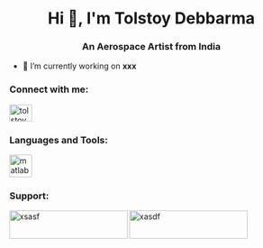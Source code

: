 <h1 align="center">Hi 👋, I'm Tolstoy Debbarma</h1>
<h3 align="center">An Aerospace Artist from India</h3>

- 🔭 I’m currently working on **xxx**

<h3 align="left">Connect with me:</h3>
<p align="left">
<a href="https://linkedin.com/in/tolstoydebbarma" target="blank"><img align="center" src="https://raw.githubusercontent.com/rahuldkjain/github-profile-readme-generator/master/src/images/icons/Social/linked-in-alt.svg" alt="tolstoydebbarma" height="30" width="40" /></a>
</p>

<h3 align="left">Languages and Tools:</h3>
<p align="left"> <a href="https://www.mathworks.com/" target="_blank" rel="noreferrer"> <img src="https://upload.wikimedia.org/wikipedia/commons/2/21/Matlab_Logo.png" alt="matlab" width="40" height="40"/> </a> </p>

<h3 align="left">Support:</h3>
<p><a href="https://www.buymeacoffee.com/xsasf"> <img align="left" src="https://cdn.buymeacoffee.com/buttons/v2/default-yellow.png" height="50" width="210" alt="xsasf" /></a><a href="https://ko-fi.com/xasdf"> <img align="left" src="https://cdn.ko-fi.com/cdn/kofi3.png?v=3" height="50" width="210" alt="xasdf" /></a></p><br><br>

